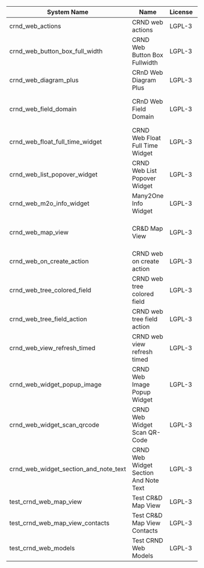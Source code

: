 | System Name | Name | License | Version | Summary | Price |
|---|---|---|---|---|---|
| crnd_web_actions | CRND web actions | LGPL-3 | 15.0.0.3.0 |  |  |
| crnd_web_button_box_full_width | CRND Web Button Box Fullwidth | LGPL-3 | 15.0.0.3.0 | Button_box at the top of the form |  |
| crnd_web_diagram_plus | CRnD Web Diagram Plus | LGPL-3 | 15.0.0.12.0 | Odoo Web Diagram view by CRnD. |  |
| crnd_web_field_domain | CRnD Web Field Domain | LGPL-3 | 15.0.0.1.0 | Web Field Domain by CRnD allows create computed field domains. |  |
| crnd_web_float_full_time_widget | CRND Web Float Full Time Widget | LGPL-3 | 15.0.0.4.0 | Float Time Duration Widget |  |
| crnd_web_list_popover_widget | CRND Web List Popover Widget | LGPL-3 | 15.0.0.7.0 | Tooltips message for text fields on tree view. |  |
| crnd_web_m2o_info_widget | Many2One Info Widget | LGPL-3 | 15.0.0.8.0 | Many2One Info Widget |  |
| crnd_web_map_view | CR&D Map View | LGPL-3 | 15.0.0.3.0 | This technical module provides view that allows to display objects on the map |  |
| crnd_web_on_create_action | CRND web on create action | LGPL-3 | 15.0.0.3.0 | Make it possible to use wizards to create records |  |
| crnd_web_tree_colored_field | CRND web tree colored field | LGPL-3 | 15.0.0.5.0 |  |  |
| crnd_web_tree_field_action | CRND web tree field action | LGPL-3 | 15.0.0.6.0 |  |  |
| crnd_web_view_refresh_timed | CRND web view refresh timed | LGPL-3 | 15.0.0.4.0 |  |  |
| crnd_web_widget_popup_image | CRND Web Image Popup Widget | LGPL-3 | 15.0.0.4.0 | Popup images from the binary fields |  |
| crnd_web_widget_scan_qrcode | CRND Web Widget Scan QR-Code | LGPL-3 | 15.0.0.3.0 | Scan QR-Code Widget |  |
| crnd_web_widget_section_and_note_text | CRND Web Widget Section And Note Text | LGPL-3 | 15.0.0.1.0 | Makes the standard section_and_note_text widget compatible with CRND Web List Popover Widget. |  |
| test_crnd_web_map_view | Test CR&D Map View | LGPL-3 | 15.0.0.3.0 |  |  |
| test_crnd_web_map_view_contacts | Test CR&D Map View Contacts | LGPL-3 | 15.0.0.3.0 |  |  |
| test_crnd_web_models | Test CRND Web Models | LGPL-3 | 15.0.0.12.0 | Module for testing web addons. |  |
